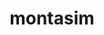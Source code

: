 ---
title: montasim
github: https://github.com/montasim
mode: dark
transition: 1s
score: 86.9
archetype:
- Descriptive
- Github Actions
- Stats and Metrics
---